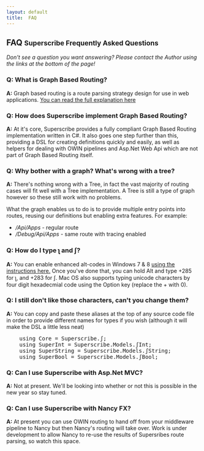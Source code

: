```yaml
---
layout: default
title:  FAQ
---
```


<div class="block">
    <h2 class="title-divider"><span>FAQ</span>
    <small>Superscribe Frequently Asked Questions</small>
    </h2>
   	<div class="well well-mini pull-center">
	  <em>Don't see a question you want answering? Please contact the Author using the links at the bottom of the page!</em>
	</div>
<h3 class="visible-phone">
  Q: What is Graph Based Routing?
</h3>
<p><strong>A:</strong> Graph based routing is a route parsing strategy design for use in web applications. <a href="graphbasedrouting.html">You can read the full explanation here</a></p>
<h3 class="visible-phone">
  Q: How does Superscribe implement Graph Based Routing?
</h3>
<p><strong>A:</strong> At it's core, Superscribe provides a fully compliant Graph Based Routing implementation written in C#. It also goes one step further than this, providing a DSL for creating definitions quickly and easily, as well as helpers for dealing with OWIN pipelines and Asp.Net Web Api which are not part of  Graph Based Routing itself.
</p>
<h3 class="visible-phone">
  Q: Why bother with a graph? What's wrong with a tree?
</h3>
<p><strong>A:</strong> There's nothing wrong with a Tree, in fact the vast majority of routing cases will fit well with a Tree implementation. A Tree is still a type of graph however so these still work with no problems.
</p>
<p>What the graph enables us to do is to provide multiple entry points into routes, reusing our definitions but enabling extra features. For example:</p>
<ul>
	<li><em>/Api/Apps</em> - regular route</li>
	<li><em>/Debug/Api/Apps</em> - same route with tracing enabled</li>
</ul>
<h3 class="visible-phone">
  Q: How do I type ʅ and ʃ?
</h3>
<p><strong>A:</strong> You can enable enhanced alt-codes in Windows 7 & 8 <a href="http://en.wikipedia.org/wiki/Unicode_input#Hexadecimal_code_input">using the instructions here.</a> Once you've done that, you can hold Alt and type +285 for ʅ, and +283 for ʃ. Mac OS also supports typing unicode characters by four digit hexadecmial code using the Option key (replace the + with 0).
</p>
<h3 class="visible-phone">
  Q: I still don't like those characters, can't you change them?
</h3>
<p><strong>A:</strong> You can copy and paste these aliases at the top of any source code file in order to provide different names for types if you wish (although it will make the DSL a little less neat)
</p>
<pre class="prettyprint">
    using Core = Superscribe.ʃ;
    using SuperInt = Superscribe.Models.ʃInt;
    using SuperString = Superscribe.Models.ʃString;
    using SuperBool = Superscribe.Models.ʃBool;
</pre>
<h3 class="visible-phone">
  Q: Can I use Superscribe with Asp.Net MVC?
</h3>
<p><strong>A:</strong> Not at present. We'll be looking into whether or not this is possible in the new year so stay tuned.
</p>
<h3 class="visible-phone">
  Q: Can I use Superscribe with Nancy FX?
</h3>
<p><strong>A:</strong> At present you can use OWIN routing to hand off from your middleware pipeline to Nancy but then Nancy's routing will take over. Work is under development to allow Nancy to re-use the results of Supersribes route parsing, so watch this space.
</p>
</div>